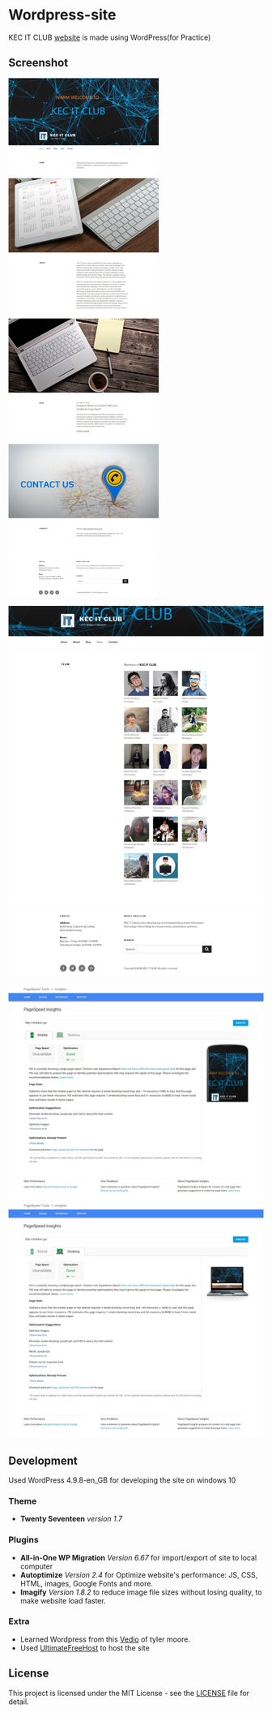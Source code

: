 # Wordpress-site
KEC IT CLUB [website](http://itedukec.ga/) is made using WordPress(for Practice)
## Screenshot
![](Screeshots/home.jpg)

![](Screeshots/team.jpg)

![](Screeshots/phntest.jpg)
![](Screeshots/pctest.jpg)
## Development
Used WordPress 4.9.8-en_GB for developing the site on windows 10

### Theme
- **Twenty Seventeen** *version 1.7*
### Plugins
- **All-in-One WP Migration** *Version 6.67* for import/export of site to local computer
- **Autoptimize** *Version 2.4*  for Optimize website's performance: JS, CSS, HTML, images, Google Fonts and more.
- **Imagify** *Version 1.8.2* to reduce image file sizes without losing quality, to make  website load faster.

### Extra
- Learned Wordpress from this [Vedio](https://www.youtube.com/watch?v=2cbvZf1jIJM&t=1811s) of tyler moore.
- Used [UltimateFreeHost](http://www.ultimatefreehost.in/) to host the site

## License
This project is licensed under the MIT License - see the [LICENSE](LICENSE) file for detail.
